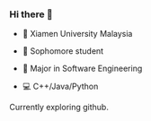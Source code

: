 ### Hi there 👋
- 🌱 Xiamen University Malaysia 

- 📖 Sophomore student 

- 🤔 Major in Software Engineering 

- 💻 C++/Java/Python

Currently exploring github.
<!--
**AlexXPZhu/AlexXPZhu** is a ✨ _special_ ✨ repository because its `README.md` (this file) appears on your GitHub profile.

Here are some ideas to get you started:

- 🔭 I’m currently working on ...
- 🌱 I’m currently learning ...
- 👯 I’m looking to collaborate on ...
- 🤔 I’m looking for help with ...
- 💬 Ask me about ...
- 📫 How to reach me: ...
- 😄 Pronouns: ...
- ⚡ Fun fact: ...
-->
